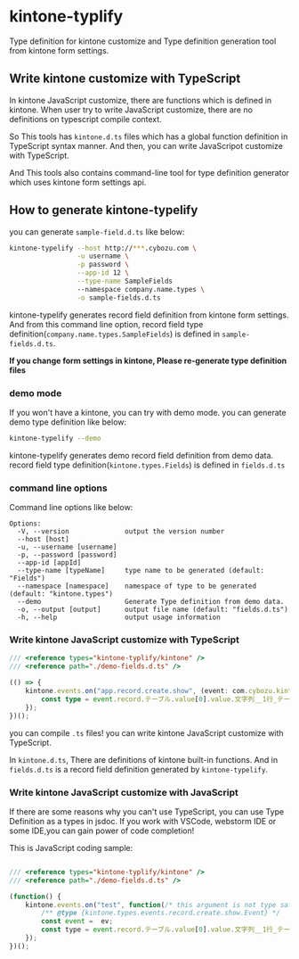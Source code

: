 # kintone-typlify

Type definition for kintone customize and 
Type definition generation tool from kintone form settings.


## Write kintone customize with TypeScript

In kintone JavaScript customize, there are functions which is defined in kintone.
When user try to write JavaScript customize, there are no definitions on typescript compile context.

So This tools has `kintone.d.ts` files which has a global function definition in TypeScript syntax manner. And then, you can write JavaScripot customize with TypeScript.

And This tools also contains command-line tool for type definition generator which 
uses kintone form settings api.

## How to generate kintone-typelify

you can generate `sample-field.d.ts` like below:

```bash
kintone-typelify --host http://***.cybozu.com \
                 -u username \
                 -p password \
                 --app-id 12 \
                 --type-name SampleFields
                 --namespace company.name.types \
                 -o sample-fields.d.ts
```

kintone-typelify generates record field definition from kintone form settings.
And from this command line option, record field type definition(`company.name.types.SampleFields`) 
is defined in `sample-fields.d.ts`.

**If you change form settings in kintone, Please re-generate type definition files**

### demo mode
If you won't have a kintone, you can try with demo mode. 
you can generate demo type definition like below:

```bash
kintone-typelify --demo
```

kintone-typelify generates demo record field definition from demo data.
record field type definition(`kintone.types.Fields`)  is defined in `fields.d.ts`

### command line options
Command line options like below:

```
Options:
  -V, --version              output the version number
  --host [host]              
  -u, --username [username]  
  -p, --password [password]  
  --app-id [appId]           
  --type-name [typeName]     type name to be generated (default: "Fields")
  --namespace [namespace]    namespace of type to be generated (default: "kintone.types")
  --demo                     Generate Type definition from demo data.
  -o, --output [output]      output file name (default: "fields.d.ts")
  -h, --help                 output usage information
```

### Write kintone JavaScript customize with TypeScript

```typescript
/// <reference types="kintone-typlify/kintone" />
/// <reference path="./demo-fields.d.ts" />

(() => {
    kintone.events.on("app.record.create.show", (event: com.cybozu.kintone.types.events.record.create.show.Event) => {
        const type = event.record.テーブル.value[0].value.文字列__1行_テーブル;
    });    
})();
```

you can compile `.ts` files! you can write kintone JavaScript customize with TypeScript.


In `kintone.d.ts`, There are definitions of kintone built-in functions.
And in `fields.d.ts` is a record field definition generated by `kintone-typelify`.

### Write kintone JavaScript customize with JavaScript

If there are some reasons why you can't use TypeScript, you can use Type Definition as a types in jsdoc.
If you work with VSCode, webstorm IDE or some IDE,you can gain power of code completion!

This is JavaScript coding sample:

```javascript

/// <reference types="kintone-typlify/kintone" />
/// <reference path="./demo-fields.d.ts" />

(function() {
    kintone.events.on("test", function(/* this argument is not type safe */ ev){
        /** @type {kintone.types.events.record.create.show.Event} */
        const event =  ev;
        const type = event.record.テーブル.value[0].value.文字列__1行_テーブル;
    });
})();
```
